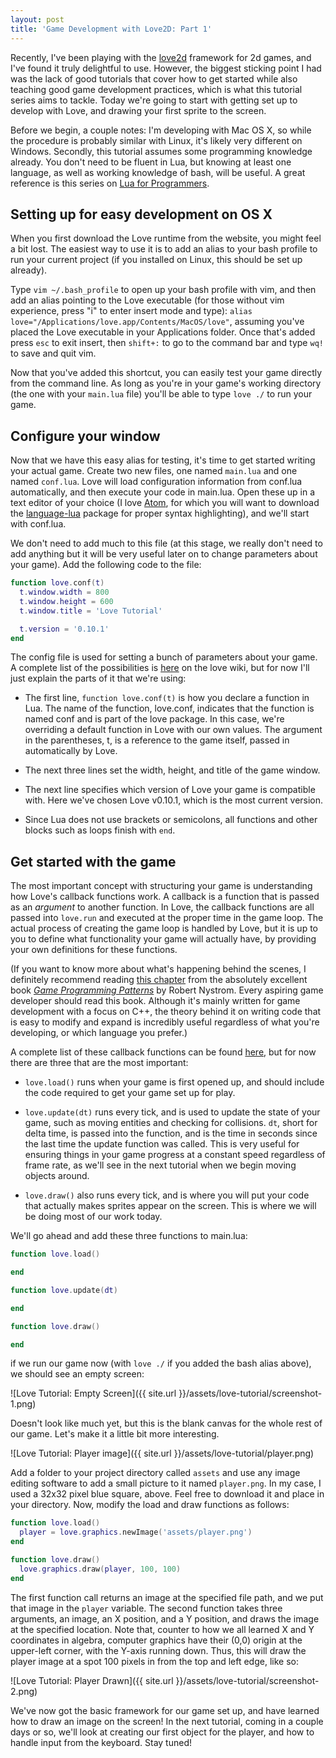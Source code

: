 ```yaml
---
layout: post
title: 'Game Development with Love2D: Part 1'
---
```


Recently, I've been playing with the [love2d](http://love2d.org) framework for 2d games, and I've found it truly delightful to use. However, the biggest sticking point I had was the lack of good tutorials that cover how to get started while also teaching good game development practices, which is what this tutorial series aims to tackle. Today we're going to start with getting set up to develop with Love, and drawing your first sprite to the screen.

Before we begin, a couple notes: I'm developing with Mac OS X, so while the procedure is probably similar with Linux, it's likely very different on Windows. Secondly, this tutorial assumes some programming knowledge already. You don't need to be fluent in Lua, but knowing at least one language, as well as working knowledge of bash, will be useful. A great reference is this series on [Lua for Programmers](http://nova-fusion.com/2012/08/27/lua-for-programmers-part-1/).

## Setting up for easy development on OS X

When you first download the Love runtime from the website, you might feel a bit lost. The easiest way to use it is to add an alias to your bash profile to run your current project (if you installed on Linux, this should be set up already).

Type `vim ~/.bash_profile` to open up your bash profile with vim, and then add an alias pointing to the Love executable (for those without vim experience, press "i" to enter insert mode and type): `alias love="/Applications/love.app/Contents/MacOS/love"`, assuming you've placed the Love executable in your Applications folder. Once that's added press `esc` to exit insert, then `shift+:` to go to the command bar and type `wq!` to save and quit vim.

Now that you've added this shortcut, you can easily test your game directly from the command line. As long as you're in your game's working directory (the one with your `main.lua` file) you'll be able to type `love ./` to run your game.

## Configure your window

Now that we have this easy alias for testing, it's time to get started writing your actual game. Create two new files, one named `main.lua` and one named `conf.lua`. Love will load configuration information from conf.lua automatically, and then execute your code in main.lua. Open these up in a text editor of your choice (I love [Atom](https://atom.io), for which you will want to download the [language-lua](https://atom.io/packages/language-lua) package for proper syntax highlighting), and we'll start with conf.lua.

We don't need to add much to this file (at this stage, we really don't need to add anything but it will be very useful later on to change parameters about your game). Add the following code to the file:

```lua
function love.conf(t)
  t.window.width = 800
  t.window.height = 600
  t.window.title = 'Love Tutorial'

  t.version = '0.10.1'
end
```

The config file is used for setting a bunch of parameters about your game. A complete list of the possibilities is [here](https://love2d.org/wiki/Config_Files) on the love wiki, but for now I'll just explain the parts of it that we're using:

* The first line, `function love.conf(t)` is how you declare a function in Lua. The name of the function, love.conf, indicates that the function is named conf and is part of the love package. In this case, we're overriding a default function in Love with our own values. The argument in the parentheses, t, is a reference to the game itself, passed in automatically by Love.

* The next three lines set the width, height, and title of the game window.

* The next line specifies which version of Love your game is compatible with. Here we've chosen Love v0.10.1, which is the most current version.

* Since Lua does not use brackets or semicolons, all functions and other blocks such as loops finish with `end`.

## Get started with the game

The most important concept with structuring your game is understanding how Love's callback functions work. A callback is a function that is passed as an *argument* to another function. In Love, the callback functions are all passed into `love.run` and executed at the proper time in the game loop. The actual process of creating the game loop is handled by Love, but it is up to you to define what functionality your game will actually have, by providing your own definitions for these functions.

(If you want to know more about what's happening behind the scenes, I definitely recommend reading [this chapter](http://gameprogrammingpatterns.com/game-loop.html) from the absolutely excellent book [*Game Programming Patterns*](http://gameprogrammingpatterns.com) by Robert Nystrom. Every aspiring game developer should read this book. Although it's mainly written for game development with a focus on C++, the theory behind it on writing code that is easy to modify and expand is incredibly useful regardless of what you're developing, or which language you prefer.)

A complete list of these callback functions can be found [here](https://love2d.org/wiki/Category:Callbacks), but for now there are three that are the most important:

* `love.load()` runs when your game is first opened up, and should include the code required to get your game set up for play.

* `love.update(dt)` runs every tick, and is used to update the state of your game, such as moving entities and checking for collisions. `dt`, short for delta time, is passed into the function, and is the time in seconds since the last time the update function was called. This is very useful for ensuring things in your game progress at a constant speed regardless of frame rate, as we'll see in the next tutorial when we begin moving objects around.

* `love.draw()` also runs every tick, and is where you will put your code that actually makes sprites appear on the screen. This is where we will be doing most of our work today.

We'll go ahead and add these three functions to main.lua:

```lua
function love.load()

end

function love.update(dt)

end

function love.draw()

end
```

if we run our game now (with `love ./` if you added the bash alias above), we should see an empty screen:

![Love Tutorial: Empty Screen]({{ site.url }}/assets/love-tutorial/screenshot-1.png)

Doesn't look like much yet, but this is the blank canvas for the whole rest of our game. Let's make it a little bit more interesting.

![Love Tutorial: Player image]({{ site.url }}/assets/love-tutorial/player.png)

Add a folder to your project directory called `assets` and use any image editing software to add a small picture to it named `player.png`. In my case, I used a 32x32 pixel blue square, above. Feel free to download it and place in your directory. Now, modify the load and draw functions as follows:

```lua
function love.load()
  player = love.graphics.newImage('assets/player.png')
end
```
```lua
function love.draw()
  love.graphics.draw(player, 100, 100)
end
```

The first function call returns an image at the specified file path, and we put that image in the `player` variable. The second function takes three arguments, an image, an X position, and a Y position, and draws the image at the specified location. Note that, counter to how we all learned X and Y coordinates in algebra, computer graphics have their (0,0) origin at the upper-left corner, with the Y-axis running down. Thus, this will draw the player image at a spot 100 pixels in from the top and left edge, like so:

![Love Tutorial: Player Drawn]({{ site.url }}/assets/love-tutorial/screenshot-2.png)

We've now got the basic framework for our game set up, and have learned how to draw an image on the screen! In the next tutorial, coming in a couple days or so, we'll look at creating our first object for the player, and how to handle input from the keyboard. Stay tuned!
